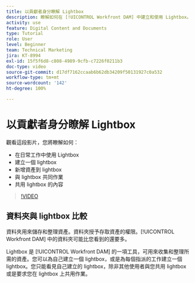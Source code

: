 ```yaml
---
title: 以貢獻者身分瞭解 Lightbox
description: 瞭解如何在 [!UICONTROL Workfront DAM] 中建立和使用 Lightbox。
activity: use
feature: Digital Content and Documents
type: Tutorial
role: User
level: Beginner
team: Technical Marketing
jira: KT-8994
exl-id: 15f5f6d8-c808-4989-9cfb-c7226f0211b3
doc-type: video
source-git-commit: d17df7162ccaab6b62db34209f50131927c0a532
workflow-type: tm+mt
source-wordcount: '142'
ht-degree: 100%

---
```


# 以貢獻者身分瞭解 Lightbox

觀看這段影片，您將瞭解如何：

* 在日常工作中使用 Lightbox
* 建立一個 lightbox
* 新增資產到 lightbox
* 與 lightbox 共同作業
* 共用 lightbox 的內容

>[!VIDEO](https://video.tv.adobe.com/v/335254/?quality=12&learn=on&enablevpops)

## 資料夾與 lightbox 比較

資料夾用來儲存和整理資產。資料夾授予存取資產的權限。[!UICONTROL Workfront DAM] 中的資料夾可能比您看到的還要多。

Lightbox 是 [!UICONTROL Workfront DAM] 的一項工具，可用來收集和整理所需的資產。您可以為自己建立一個 lightbox，或是為每個指派的工作建立一個 lightbox。您只能看見自己建立的 lightbox，除非其他使用者與您共用 lightbox 或是要求您在 lightbox 上共用作業。
